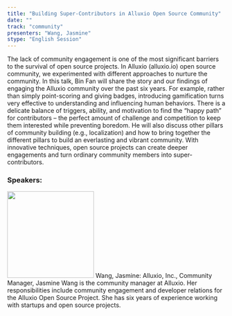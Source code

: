 ```yaml
---
title: "Building Super-Contributors in Alluxio Open Source Community"
date: "" 
track: "community"
presenters: "Wang, Jasmine"
stype: "English Session"
---
```

The lack of community engagement is one of the most significant barriers to the survival of open source projects. In Alluxio (alluxio.io) open source community, we experimented with different approaches to nurture the community. In this talk, Bin Fan will share the story and our findings of engaging the Alluxio community over the past six years. For example, rather than simply point-scoring and giving badges, introducing gamification turns very effective to understanding and influencing human behaviors. There is a delicate balance of triggers, ability, and motivation to find the “happy path” for contributors – the perfect amount of challenge and competition to keep them interested while preventing boredom. He will also discuss other pillars of community building (e.g., localization) and how to bring together the different pillars to build an everlasting and vibrant community. With innovative techniques, open source projects can create deeper engagements and turn ordinary community members into super-contributors.
 ### Speakers: 
 <img src="images/speaker/1149.png" width="200" />
 Wang, Jasmine: Alluxio, Inc., Community Manager, Jasmine Wang is the community manager at Alluxio. Her responsibilities include community engagement and developer relations for the Alluxio Open Source Project. She has six years of experience working with startups and open source projects.
 